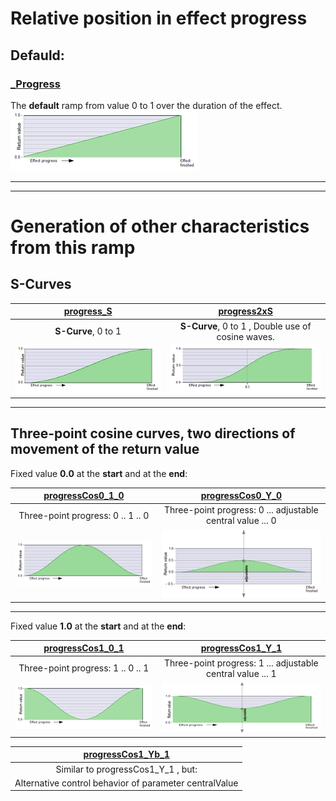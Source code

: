 # Relative position in effect progress
## Defauld:

### [_Progress](_Progress.md)  
The **default** ramp from value 0 to 1 over the duration of the effect.  
[![](thumbnails/_Progress.png)](_Progress.md) 
  
---
---
  
# Generation of other characteristics from this ramp
  
## S-Curves

|              [progress_S](progress_S.md)                |             [progress2xS](progress2xS.md)                  |
|:-------------------------------------------------------:|:----------------------------------------------------------:|
|            **S-Curve**, 0 to 1                          |   **S-Curve**, 0 to 1  ,  Double use of cosine waves.      |
|[![](thumbnails/progress_S.png)](progress_S.md)   | [![](thumbnails/progress2xS.png)](progress2xS.md)   |


---

  
## Three-point cosine curves, two directions of movement of the return value

Fixed value **0.0** at the **start** and at the **end**: 

|       [progressCos0_1_0](progressCos0_1_0.md)               |         [progressCos0_Y_0](progressCos0_Y_0.md)              |
|:-----------------------------------------------------------:|:------------------------------------------------------------:|
|        Three-point progress: 0 .. 1 .. 0                    | Three-point progress: 0 ...  adjustable central value  ... 0 |
| [![](thumbnails/progressCos0_1_0.png)](progressCos0_1_0.md) | [![](thumbnails/progressCos0_Y_0.png)](progressCos0_Y_0.md)  |

---

Fixed value **1.0** at the **start** and at the **end**:

|        [progressCos1_0_1](progressCos1_0_1.md)              |             [progressCos1_Y_1](progressCos1_Y_1.md)           |
|:-----------------------------------------------------------:|:-------------------------------------------------------------:|
|             Three-point progress: 1 .. 0 .. 1               | Three-point progress: 1 ...  adjustable central value  ... 1  |
| [![](thumbnails/progressCos1_0_1.png)](progressCos1_0_1.md) | [![](thumbnails/progressCos1_Y_1.png)](progressCos1_Y_1.md)   |


|  [progressCos1_Yb_1](progressCos1_Y_1.md#progresscos1_yb_1)   |
|:-------------------------------------------------------------:|
|    Similar to progressCos1_Y_1 , but:                         |
|     Alternative control behavior of parameter centralValue    |

